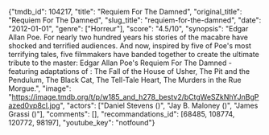 {"tmdb_id": 104217, "title": "Requiem For The Damned", "original_title": "Requiem For The Damned", "slug_title": "requiem-for-the-damned", "date": "2012-01-01", "genre": ["Horreur"], "score": "4.5/10", "synopsis": "Edgar Allan Poe. For nearly two hundred years his stories of the macabre have shocked and terrified audiences. And now, inspired by five of Poe's most terrifying tales, five filmmakers have banded together to create the ultimate tribute to the master: Edgar Allan Poe's Requiem For The Damned - featuring adaptations of : The Fall of the House of Usher, The Pit and the Pendulum, The Black Cat, The Tell-Tale Heart, The Murders in the Rue Morgue.", "image": "https://image.tmdb.org/t/p/w185_and_h278_bestv2/bCtgWeSZkNhYJnBgPazed0vp8cI.jpg", "actors": ["Daniel Stevens ()", "Jay B. Maloney ()", "James Grassi ()"], "comments": [], "recommandations_id": [68485, 108774, 120772, 98197], "youtube_key": "notfound"}